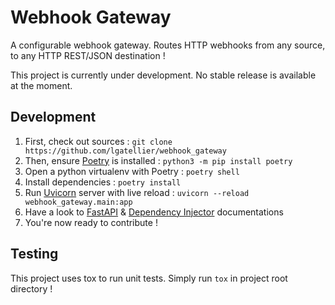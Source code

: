 # Webhook Gateway
A configurable webhook gateway. Routes HTTP webhooks from any source, to any HTTP REST/JSON destination !

This project is currently under development. No stable release is available at the moment.

## Development
1. First, check out sources : `git clone https://github.com/lgatellier/webhook_gateway`
1. Then, ensure [Poetry] is installed : `python3 -m pip install poetry`
1. Open a python virtualenv with Poetry : `poetry shell`
1. Install dependencies : `poetry install`
1. Run [Uvicorn] server with live reload : `uvicorn --reload webhook_gateway.main:app`
1. Have a look to [FastAPI] & [Dependency Injector] documentations
1. You're now ready to contribute !

[Poetry]: https://python-poetry.org/
[Uvicorn]: https://www.uvicorn.org/
[FastAPI]: https://fastapi.tiangolo.com
[Dependency Injector]: https://python-dependency-injector.ets-labs.org/

## Testing

This project uses tox to run unit tests. Simply run `tox` in project root directory !
